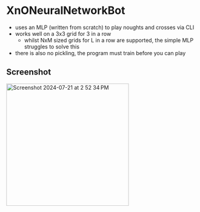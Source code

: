 # XnONeuralNetworkBot

- uses an MLP (written from scratch) to play noughts and crosses via CLI
- works well on a 3x3 grid for 3 in a row
  - whilst NxM sized grids for L in a row are supported, the simple MLP struggles to solve this
- there is also no pickling, the program must train before you can play

## Screenshot
<img width="323" alt="Screenshot 2024-07-21 at 2 52 34 PM" src="https://github.com/user-attachments/assets/328c7df9-4fe9-4afc-b1f1-57c4565e231a">
